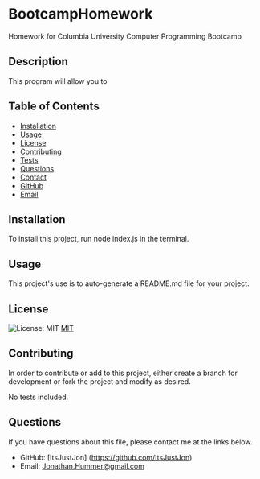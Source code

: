 # BootcampHomework
Homework for Columbia University Computer Programming Bootcamp

## Description

This program will allow you to 


## Table of Contents

* [Installation](#installation)
* [Usage](#usage)
* [License](#license)
* [Contributing](#contributing)
* [Tests](#tests)
* [Questions](#questions)
* [Contact](#contact)
* [GitHub](#github)
* [Email](#email)


## Installation

To install this project, run node index.js in the terminal.


## Usage

This project's use is to auto-generate a README.md file for your project.

## License
![License: MIT](https://img.shields.io/badge/License-MIT-yellow.svg)
[MIT](https://opensource.org/licenses/MIT)


## Contributing

In order to contribute or add to this project, either create a branch for development or fork the project and modify as desired.



No tests included.


## Questions

If you have questions about this file, please contact me at the links below.

* GitHub: [ItsJustJon] (https://github.com/ItsJustJon)
* Email: Jonathan.Hummer@gmail.com

